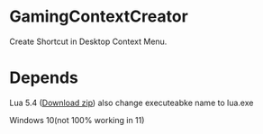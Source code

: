 # GamingContextCreator
Create Shortcut in Desktop Context Menu.
# Depends
Lua 5.4 ([Download zip](https://sourceforge.net/projects/luabinaries/files/5.4.2/Tools%20Executables/lua-5.4.2_Win64_bin.zip/download))
also change executeabke name to lua.exe

Windows 10(not 100% working in 11)
